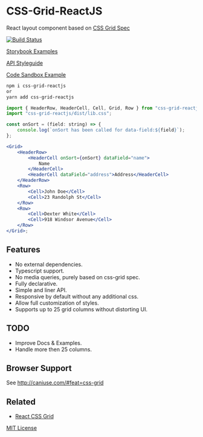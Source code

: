 # CSS-Grid-ReactJS

React layout component based on [CSS Grid Spec](https://www.w3.org/TR/css-grid-2/)

[![Build Status][travis-badge]][travis]

[travis-badge]: https://travis-ci.com/xalisys/css-grid-reactjs.svg?branch=master
[travis]: https://travis-ci.com/github/xalisys/css-grid-reactjs

[Storybook Examples](https://xalisys.github.io/css-grid-reactjs/docs/index.html)

[API Styleguide](https://xalisys.github.io/css-grid-reactjs/styleguide/index.html)

[Code Sandbox Example](https://codesandbox.io/s/exciting-pine-rgxn5?file=/src/App.js)

```sh
npm i css-grid-reactjs
or
yarn add css-grid-reactjs
```

```jsx
import { HeaderRow, HeaderCell, Cell, Grid, Row } from "css-grid-reactjs";
import "css-grid-reactjs/dist/lib.css";

const onSort = (field: string) => {
    console.log(`onSort has been called for data-field:${field}`);
};

<Grid>
    <HeaderRow>
        <HeaderCell onSort={onSort} dataField="name">
            Name
        </HeaderCell>
        <HeaderCell dataField="address">Address</HeaderCell>
    </HeaderRow>
    <Row>
        <Cell>John Doe</Cell>
        <Cell>23 Randolph St</Cell>
    </Row>
    <Row>
        <Cell>Dexter White</Cell>
        <Cell>918 Windsor Avenue</Cell>
    </Row>
</Grid>;
```

## Features

-   No external dependencies.
-   Typescript support.
-   No media queries, purely based on css-grid spec.
-   Fully declarative.
-   Simple and liner API.
-   Responsive by default without any additional css.
-   Allow full customization of styles.
-   Supports up to 25 grid columns without distorting UI.

## TODO

-   Improve Docs & Examples.
-   Handle more then 25 columns.

## Browser Support

See http://caniuse.com/#feat=css-grid

## Related

-   [React CSS Grid](https://github.com/jxnblk/react-css-grid)

[MIT License](LICENSE.md)
